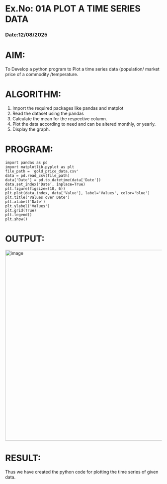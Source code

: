 # Ex.No: 01A PLOT A TIME SERIES DATA
###  Date:12/08/2025 

# AIM:
To Develop a python program to Plot a time series data (population/ market price of a commodity
/temperature.
# ALGORITHM:
1. Import the required packages like pandas and matplot
2. Read the dataset using the pandas
3. Calculate the mean for the respective column.
4. Plot the data according to need and can be altered monthly, or yearly.
5. Display the graph.
# PROGRAM:
```
import pandas as pd
import matplotlib.pyplot as plt
file_path = 'gold_price_data.csv'
data = pd.read_csv(file_path)
data['Date'] = pd.to_datetime(data['Date'])
data.set_index('Date', inplace=True)
plt.figure(figsize=(10, 6))
plt.plot(data.index, data['Value'], label='Values', color='blue')
plt.title('Values over Date')
plt.xlabel('Date')
plt.ylabel('Values')
plt.grid(True)
plt.legend()
plt.show()
```










# OUTPUT:



<img width="1003" height="614" alt="image" src="https://github.com/user-attachments/assets/5b0d938b-84e5-41fb-9dee-c7f716feeee6" />



# RESULT:
Thus we have created the python code for plotting the time series of given data.
